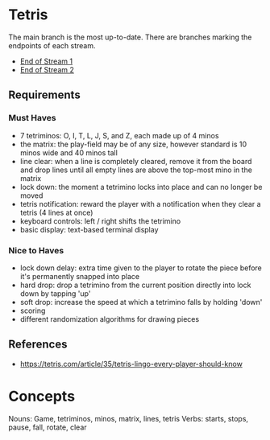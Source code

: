 # Tetris

The main branch is the most up-to-date. There are branches marking the endpoints of each stream.

- [End of Stream 1](https://github.com/ShawnMcCool/tetris/tree/end-of-stream-1)
- [End of Stream 2](https://github.com/ShawnMcCool/tetris/tree/end-of-stream-2)

## Requirements

### Must Haves

- 7 tetriminos: O, I, T, L, J, S, and Z, each made up of 4 minos
- the matrix: the play-field may be of any size, however standard is 10 minos wide and 40 minos tall
- line clear: when a line is completely cleared, remove it from the board and drop 
  lines until all empty lines are above the top-most mino in the matrix
- lock down: the moment a tetrimino locks into place and can no longer be moved
- tetris notification: reward the player with a notification when they clear a tetris (4 lines at once)
- keyboard controls: left / right shifts the tetrimino
- basic display: text-based terminal display

### Nice to Haves

- lock down delay: extra time given to the player to rotate the piece before it's permanently snapped into place
- hard drop: drop a tetrimino from the current position directly into lock down by tapping 'up'
- soft drop: increase the speed at which a tetrimino falls by holding 'down'
- scoring
- different randomization algorithms for drawing pieces

## References

- https://tetris.com/article/35/tetris-lingo-every-player-should-know

# Concepts

Nouns: Game, tetriminos, minos, matrix, lines, tetris
Verbs: starts, stops, pause, fall, rotate, clear